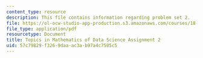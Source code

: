 ```yaml
---
content_type: resource
description: This file contains information regarding problem set 2.
file: https://ol-ocw-studio-app-production.s3.amazonaws.com/courses/18-s096-topics-in-mathematics-of-data-science-fall-2015/57c79829f3269daaac3ab97a4c7505c5_MIT18_S096F15_Homework_2.pdf
file_type: application/pdf
resourcetype: Document
title: Topics in Mathematics of Data Science Assignment 2
uid: 57c79829-f326-9daa-ac3a-b97a4c7505c5
---
```

